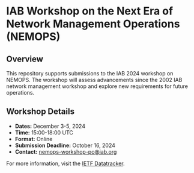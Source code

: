 # IAB Workshop on the Next Era of Network Management Operations (NEMOPS)

## Overview

This repository supports submissions to the IAB 2024 workshop on NEMOPS. The workshop will assess advancements since the 2002 IAB network management workshop and explore new requirements for future operations.

## Workshop Details

- **Dates:** December 3-5, 2024
- **Time:** 15:00-18:00 UTC
- **Format:** Online
- **Submission Deadline:** October 16, 2024
- **Contact:** nemops-workshop-pc@iab.org

For more information, visit the [IETF Datatracker](https://datatracker.ietf.org/group/nemopsws/about/).